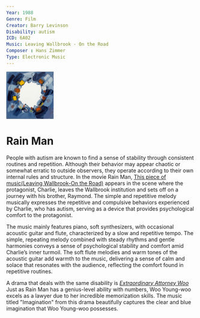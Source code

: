 ```yaml
---
Year: 1988
Genre: Film
Creator: Barry Levinson
Disability: autism
ICD: 6A02
Music: Leaving Wallbrook - On the Road
Composer : Hans Zimmer
Type: Electronic Music
---
```


<img src="./ahn_ire_img_.jpg" alt="image depicting Autism" style="width :25%;" />

# Rain Man

People with autism are known to find a sense of stability through consistent routines and repetition. Although their behavior may appear chaotic or somewhat erratic to outside observers, they operate according to their own internal rules and structure. In the movie Rain Man, [This piece of music(Leaving Wallbrook-On the Road)](https://youtu.be/gEX3bBjz44s?si=VR_Zktla-0bqEbfv) appears in the scene where the protagonist, Charlie, leaves the Wallbrook institution and sets off on a journey with his brother, Raymond. The simple and repetitive melody musically expresses the repetitive and compulsive behaviors experienced by Charlie, who has autism, serving as a device that provides psychological comfort to the protagonist.

The music mainly features piano, soft synthesizers, with occasional acoustic guitar and flute, characterized by a slow and repetitive tempo. The simple, repeating melody combined with steady rhythms and gentle harmonies conveys a sense of psychological stability and comfort amid Charlie’s inner turmoil. The soft flute melodies and warm tones of the acoustic guitar add warmth to the music, delivering a sense of calm and solace that resonates with the audience, reflecting the comfort found in repetitive routines.

A drama that deals with the same disability is [*Extraordinary Attorney Woo*](kim_jaehee.md) Just as Rain Man has a genius-level ability with numbers, Woo Young-woo excels as a lawyer due to her incredible memorization skills. The music titled "Imagination" from this drama beautifully captures the clear and blue imagination that Woo Young-woo possesses.

